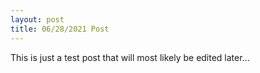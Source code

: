 ```yaml
---
layout: post
title: 06/28/2021 Post
---
```


This is just a test post that will most likely be edited later...
